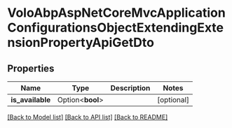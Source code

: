 # VoloAbpAspNetCoreMvcApplicationConfigurationsObjectExtendingExtensionPropertyApiGetDto

## Properties

Name | Type | Description | Notes
------------ | ------------- | ------------- | -------------
**is_available** | Option<**bool**> |  | [optional]

[[Back to Model list]](../README.md#documentation-for-models) [[Back to API list]](../README.md#documentation-for-api-endpoints) [[Back to README]](../README.md)


